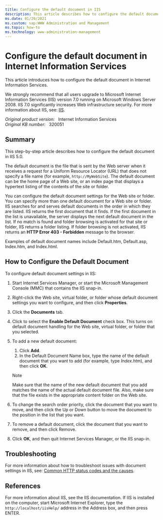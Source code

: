 ```yaml
---
title: Configure the default document in IIS
description: This article describes how to configure the default document in Internet Information Services.
ms.date: 01/29/2021
ms.custom: sap:WWW Administration and Management
ms.topic: how-to
ms.technology: www-administration-management
---
```

# Configure the default document in Internet Information Services

This article introduces how to configure the default document in Internet Information Services.

We strongly recommend that all users upgrade to Microsoft Internet Information Services (IIS) version 7.0 running on Microsoft Windows Server 2008. IIS 7.0 significantly increases Web infrastructure security. For more information about IIS, see: [IIS](https://www.iis.net/).

_Original product version:_ &nbsp; Internet Information Services  
_Original KB number:_ &nbsp; 320051

## Summary

This step-by-step article describes how to configure the default document in IIS 5.0.

The default document is the file that is sent by the Web server when it receives a request for a Uniform Resource Locator (URL) that does not specify a file name (for example, `http://MyWebSite`). The default document can be the home page of a Web site, or an index page that displays a hypertext listing of the contents of the site or folder.

You can configure the default document settings for the Web site or folder. You can specify more than one default document for a Web site or folder. IIS searches for and serves default documents in the order in which they are listed. IIS returns the first document that it finds. If the first document in the list is unavailable, the server displays the next default document in the list. If no match is found and folder browsing is activated for that site or folder, IIS returns a folder listing. If folder browsing is not activated, IIS returns an **HTTP Error 403 - Forbidden** message to the browser.

Examples of default document names include Default.htm, Default.asp, Index.htm, and Index.html.

## How to Configure the Default Document

To configure default document settings in IIS:

1. Start Internet Services Manager, or start the Microsoft Management Console (MMC) that contains the IIS snap-in.
2. Right-click the Web site, virtual folder, or folder whose default document settings you want to configure, and then click **Properties**.
3. Click the **Documents** tab.
4. Click to select the **Enable Default Document** check box. This turns on default document handling for the Web site, virtual folder, or folder that you selected.
5. To add a new default document:
   1. Click **Add**.
   2. In the Default Document Name box, type the name of the default document that you want to add (for example, type *Index.htm*), and then click **OK**.

    > [!NOTE]
    > Make sure that the name of the new default document that you add matches the name of the actual default document file. Also, make sure that the file exists in the appropriate content folder on the Web site.

6. To change the search order priority, click the document that you want to move, and then click the Up or Down button to move the document to the position in the list that you want.
7. To remove a default document, click the document that you want to remove, and then click Remove.
8. Click **OK**, and then quit Internet Services Manager, or the IIS snap-in.

## Troubleshooting

For more information about how to troubleshoot issues with document settings in IIS, see: [Common HTTP status codes and the causes](/troubleshoot/iis/http-status-code#common-http-status-codes-and-the-causes).

## References

For more information about IIS, see the IIS documentation. If IIS is installed on the computer, start Microsoft Internet Explorer, type the `http://localhost/iisHelp/` address in the Address box, and then press ENTER.
